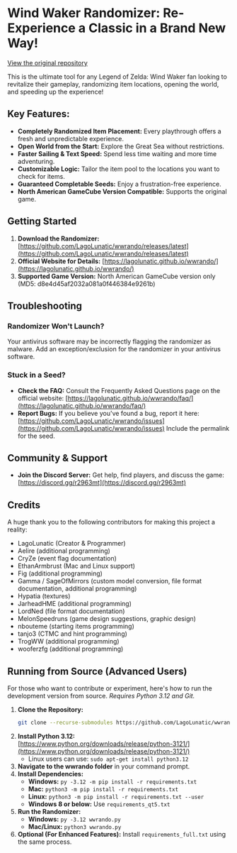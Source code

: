 # Wind Waker Randomizer: Re-Experience a Classic in a Brand New Way!

[View the original repository](https://github.com/LagoLunatic/wwrando)

This is the ultimate tool for any Legend of Zelda: Wind Waker fan looking to revitalize their gameplay, randomizing item locations, opening the world, and speeding up the experience! 

## Key Features:

*   **Completely Randomized Item Placement:** Every playthrough offers a fresh and unpredictable experience.
*   **Open World from the Start:** Explore the Great Sea without restrictions.
*   **Faster Sailing & Text Speed:** Spend less time waiting and more time adventuring.
*   **Customizable Logic:** Tailor the item pool to the locations you want to check for items.
*   **Guaranteed Completable Seeds:** Enjoy a frustration-free experience.
*   **North American GameCube Version Compatible:** Supports the original game.

## Getting Started

1.  **Download the Randomizer:** [https://github.com/LagoLunatic/wwrando/releases/latest](https://github.com/LagoLunatic/wwrando/releases/latest)
2.  **Official Website for Details:** [https://lagolunatic.github.io/wwrando/](https://lagolunatic.github.io/wwrando/)
3.  **Supported Game Version:** North American GameCube version only (MD5: d8e4d45af2032a081a0f446384e9261b)

## Troubleshooting

### Randomizer Won't Launch?

Your antivirus software may be incorrectly flagging the randomizer as malware. Add an exception/exclusion for the randomizer in your antivirus software.

### Stuck in a Seed?

*   **Check the FAQ:** Consult the Frequently Asked Questions page on the official website: [https://lagolunatic.github.io/wwrando/faq/](https://lagolunatic.github.io/wwrando/faq/)
*   **Report Bugs:** If you believe you've found a bug, report it here: [https://github.com/LagoLunatic/wwrando/issues](https://github.com/LagoLunatic/wwrando/issues) Include the permalink for the seed.

## Community & Support

*   **Join the Discord Server:** Get help, find players, and discuss the game: [https://discord.gg/r2963mt](https://discord.gg/r2963mt)

## Credits

A huge thank you to the following contributors for making this project a reality:

*   LagoLunatic (Creator & Programmer)
*   Aelire (additional programming)
*   CryZe (event flag documentation)
*   EthanArmbrust (Mac and Linux support)
*   Fig (additional programming)
*   Gamma / SageOfMirrors (custom model conversion, file format documentation, additional programming)
*   Hypatia (textures)
*   JarheadHME (additional programming)
*   LordNed (file format documentation)
*   MelonSpeedruns (game design suggestions, graphic design)
*   nbouteme (starting items programming)
*   tanjo3 (CTMC and hint programming)
*   TrogWW (additional programming)
*   wooferzfg (additional programming)

## Running from Source (Advanced Users)

For those who want to contribute or experiment, here's how to run the development version from source. *Requires Python 3.12 and Git.*

1.  **Clone the Repository:**
    ```bash
    git clone --recurse-submodules https://github.com/LagoLunatic/wwrando.git
    ```
2.  **Install Python 3.12:** [https://www.python.org/downloads/release/python-3121/](https://www.python.org/downloads/release/python-3121/)
    *   Linux users can use: `sudo apt-get install python3.12`
3.  **Navigate to the wwrando folder** in your command prompt.
4.  **Install Dependencies:**
    *   **Windows:** `py -3.12 -m pip install -r requirements.txt`
    *   **Mac:** `python3 -m pip install -r requirements.txt`
    *   **Linux:** `python3 -m pip install -r requirements.txt --user`
    *   **Windows 8 or below:** Use `requirements_qt5.txt`
5.  **Run the Randomizer:**
    *   **Windows:** `py -3.12 wwrando.py`
    *   **Mac/Linux:** `python3 wwrando.py`
6.  **Optional (For Enhanced Features):** Install `requirements_full.txt` using the same process.